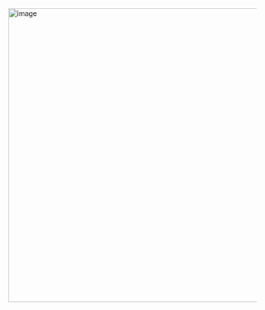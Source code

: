 <img width="595" alt="image" src="https://github.com/AmaanSajid/Embeddings-and-LLMs/assets/91804414/edaa039a-f235-4548-b0e4-dea7c7c53fe6">

